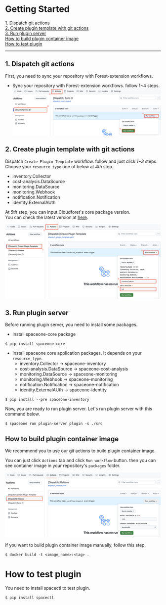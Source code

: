 # Getting Started

[1. Dispatch git actions](#1-dispatch-git-actions) <br>
[2. Create plugin template with git actions](#2-create-plugin-template-with-git-actions) <br>
[3. Run plugin server](#3-run-plugin-server) <br>
[How to build plugin container image](#how-to-build-plugin-container-image) <br>
[How to test plugin](#how-to-test-plugin) <br>



---

## 1. Dispatch git actions
First, you need to sync your repository with Forest-extension workflows.

- Sync your repository with Forest-extension workflows. follow 1~4 steps.
![img](./docs/imgs/dispatch_gitaction_1.png)


## 2. Create plugin template with git actions 

Dispatch `Create Plugin Template` workflow. follow and just click *1~3* steps. <br>
Choose your  `resource_type` one of below at *4th* step.
- inventory.Collector
- cost-analysis.DataSource
- monitoring.DataSource
- monitoring.Webhook
- notification.Notification
- identity.ExternalAUth

At *5th* step, you can input Cloudforet's core package version. <br>
You can check the latest version at [here](https://pypi.org/project/spaceone-core/).

![img](./docs/imgs/create_plugin_template_with_git_actions.png)


## 3. Run plugin server
Before running plugin server, you need to install some packages.
- Install spaceone-core package
```commandline
$ pip install spaceone-core
```
- Install spaceone core application packages. It depends on your `resource_type`.
   - inventory.Collector -> spaceone-inventory
   - cost-analysis.DataSource -> spaceone-cost-analysis
   - monitoring.DataSource -> spaceone-monitoring
   - monitoring.Webhook -> spaceone-monitoring
   - notification.Notification -> spaceone-notification
   - identity.ExternalAUth -> spaceone-identity

```commandline
$ pip install --pre spaceone-inventory
```
Now, you are ready to run plugin server. 
Let's run plugin server with this command below.
```commandline
$ spaceone run plugin-server plugin -s ./src
```


## How to build plugin container image
We recommend you to use our git actions to build plugin container image.

You can just click `Actions` tab and click `Run workflow` button.
then you can see container image in your repository's `packages` folder.

![img](./docs/imgs/how_to_build_plugin_container_image.png)

If you want to build plugin container image manually, follow this step.
```commandline
$ docker build -t <image_name>:<tag> .
```

# How to test plugin
You need to install spacectl to test plugin.
```commandline
$ pip install spacectl
```
